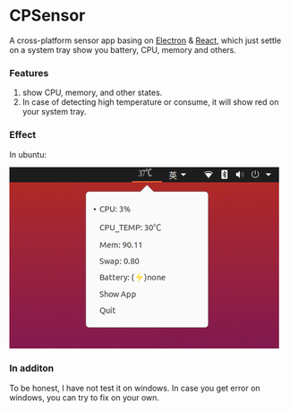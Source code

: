 # CPSensor
A cross-platform sensor app basing on [Electron](https://www.electronjs.org/) & [React](https://github.com/facebook/react/), which just settle on a system tray show you battery, CPU, memory and others.


### Features
1. show CPU, memory, and other states.
2. In case of detecting high temperature or consume, it will show red on your system tray.




### Effect

In ubuntu: 

![ubuntu](https://raw.githubusercontent.com/BruceWind/CPSensor/main/screenshot/ubuntu_senso_screenshot.png)


### In additon

To be honest, I have not test it on windows. In case you get error on windows, you can try to fix on your own.
